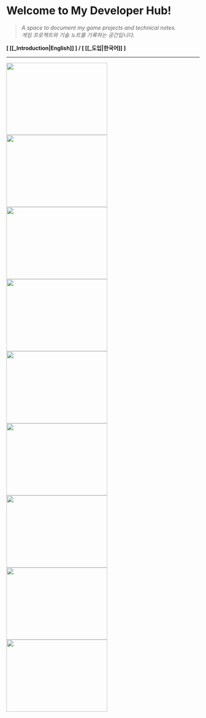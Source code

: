 # Welcome to My Developer Hub!
> *A space to document my game projects and technical notes.*  
> *게임 프로젝트와 기술 노트를 기록하는 공간입니다.*

**[ [[_Introduction|English]] ] / [ [[_도입|한국어]] ]**

---
<img src="Minecraft-Like Crafting.gif" width="263" height="188">
<img src="2D Platformer Game GamePlay.gif" width="263" height="188">
<img src="Collision System.gif" width="263" height="188">
<img src="Tower Defender - Waves of War GamePlay.gif" width="263" height="188">
<img src="D3D12 FlightDemo.gif" width="263" height="188">
<img src="infinite runners object pooling.gif" width="263" height="188">
<img src="RealTimeMovement Multiplayer.gif" width="263" height="188">
<img src="Orthographic Camera-Relative Object Setup.gif" width="263" height="188">
<img src="UI System.gif" width="263" height="188">
